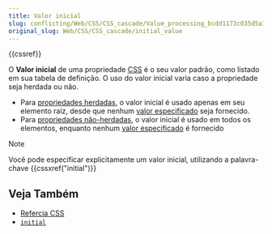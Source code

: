 ```yaml
---
title: Valor inicial
slug: conflicting/Web/CSS/CSS_cascade/Value_processing_bcdd1173c035d5a1f45a73ceb7da30cc58d8ff6e84066662a7d88acaf52fcc37
original_slug: Web/CSS/CSS_cascade/initial_value
---
```


{{cssref}}

O **Valor inicial** de uma propriedade [CSS](/pt-BR/docs/Web/CSS) é o seu valor padrão, como listado em sua tabela de definição. O uso do valor inicial varia caso a propriedade seja herdada ou não.

- Para [propriedades herdadas](/pt-BR/docs/Web/CSS/CSS_cascade/Inheritance#propriedades_herdadas), o valor inicial é usado apenas em seu elemento raíz, desde que nenhum [valor especificado](/pt-BR/docs/Web/CSS/CSS_cascade/specified_value) seja fornecido.
- Para [propriedades não-herdadas](/pt-BR/docs/Web/CSS/CSS_cascade/Inheritance#propriedades_nao_herdadas), o valor inicial é usado em todos os elementos, enquanto nenhum [valor especificado](/pt-BR/docs/Web/CSS/CSS_cascade/specified_value) é fornecido

> [!NOTE]
> Você pode especificar explicitamente um valor inicial, utilizando a palavra-chave {{cssxref("initial")}}

## Veja Também

- [Refercia CSS](/pt-BR/docs/Web/CSS/Reference)
- [`initial`](/pt-BR/docs/Web/CSS/initial)
